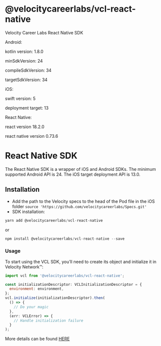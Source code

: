 # @velocitycareerlabs/vcl-react-native

Velocity Career Labs React Native SDK


Android:

kotlin version: 1.8.0

minSdkVersion: 24

compileSdkVersion: 34

targetSdkVersion: 34


iOS:

swift version: 5

deployment target: 13


React Native:

react version 18.2.0

react native version 0.73.6

# React Native SDK

The React Native SDK is a wrapper of iOS and Android SDKs.
The minimum supported Android API is 24.
The iOS target deployment API is 13.0.

## Installation
- Add the path to the Velocity specs to the head of the Pod file in the iOS folder
`source 'https://github.com/velocitycareerlabs/Specs.git'`
- SDK installation:
```js
yarn add @velocitycareerlabs/vcl-react-native
```
  or
```js
npm install @velocitycareerlabs/vcl-react-native --save
```

### Usage
To start using the VCL SDK, you’ll need to create its object and initialize it in Velocity Network&trade;:
```js
import vcl from '@velocitycareerlabs/vcl-react-native';
```
```js
const initializationDescriptor: VCLInitializationDescriptor = {
  environment: environment,
};
vcl.initialize(initializationDescriptor).then(
  () => {
    // Do your magic
  },
  (err: VCLError) => {
    // Handle initialization failure
  }
);
```

More details can be found [HERE](https://www.velocitynetwork.foundation/main/career-wallets-velocity-sdks#react-native)
